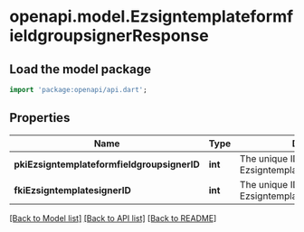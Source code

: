 # openapi.model.EzsigntemplateformfieldgroupsignerResponse

## Load the model package
```dart
import 'package:openapi/api.dart';
```

## Properties
Name | Type | Description | Notes
------------ | ------------- | ------------- | -------------
**pkiEzsigntemplateformfieldgroupsignerID** | **int** | The unique ID of the Ezsigntemplateformfieldgroupsigner | 
**fkiEzsigntemplatesignerID** | **int** | The unique ID of the Ezsigntemplatesigner | 

[[Back to Model list]](../README.md#documentation-for-models) [[Back to API list]](../README.md#documentation-for-api-endpoints) [[Back to README]](../README.md)


